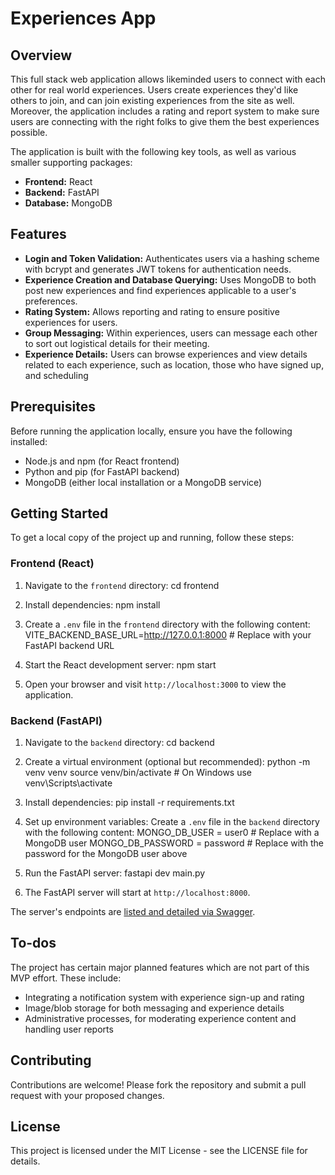 # Experiences App

## Overview

This full stack web application allows likeminded users to connect with each other for real world experiences. Users create experiences they'd like others to join, and can join existing experiences from the site as well. 
Moreover, the application includes a rating and report system to make sure users are connecting with the right folks to give them the best experiences possible.

The application is built with the following key tools, as well as various smaller supporting packages:
- **Frontend:** React
- **Backend:** FastAPI
- **Database:** MongoDB

## Features

- **Login and Token Validation:** Authenticates users via a hashing scheme with bcrypt and generates JWT tokens for authentication needs.
- **Experience Creation and Database Querying:** Uses MongoDB to both post new experiences and find experiences applicable to a user's preferences.
- **Rating System:** Allows reporting and rating to ensure positive experiences for users.
- **Group Messaging:** Within experiences, users can message each other to sort out logistical details for their meeting.
- **Experience Details:** Users can browse experiences and view details related to each experience, such as location, those who have signed up, and scheduling

## Prerequisites

Before running the application locally, ensure you have the following installed:

- Node.js and npm (for React frontend)
- Python and pip (for FastAPI backend)
- MongoDB (either local installation or a MongoDB service)

## Getting Started

To get a local copy of the project up and running, follow these steps:

### Frontend (React)

1. Navigate to the `frontend` directory:
cd frontend

2. Install dependencies:
npm install

3. Create a `.env` file in the `frontend` directory with the following content:
VITE_BACKEND_BASE_URL=http://127.0.0.1:8000 # Replace with your FastAPI backend URL

5. Start the React development server:
npm start

5. Open your browser and visit `http://localhost:3000` to view the application.

### Backend (FastAPI)

1. Navigate to the `backend` directory:
cd backend

2. Create a virtual environment (optional but recommended):
python -m venv venv source venv/bin/activate # On Windows use venv\Scripts\activate

3. Install dependencies:
pip install -r requirements.txt

4. Set up environment variables:
Create a `.env` file in the `backend` directory with the following content:
MONGO_DB_USER = user0  # Replace with a MongoDB user
MONGO_DB_PASSWORD = password #  Replace with the password for the MongoDB user above

5. Run the FastAPI server:
fastapi dev main.py

6. The FastAPI server will start at `http://localhost:8000`.

The server's endpoints are [listed and detailed via Swagger](backend/endpoints.yaml).

## To-dos

The project has certain major planned features which are not part of this MVP effort. These include:

- Integrating a notification system with experience sign-up and rating
- Image/blob storage for both messaging and experience details
- Administrative processes, for moderating experience content and handling user reports

## Contributing

Contributions are welcome! Please fork the repository and submit a pull request with your proposed changes.

## License

This project is licensed under the MIT License - see the LICENSE file for details.
